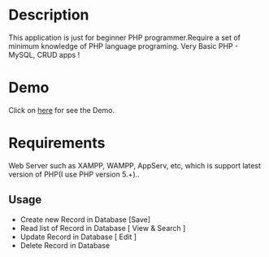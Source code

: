 Description
=====
This application is just for beginner PHP programmer.Require a set of minimum knowledge of PHP language programing. Very Basic PHP - MySQL, CRUD apps !

Demo
=====
Click on [here](https://www.datazource.url.ph/PHP-MySQL/index.php) for see the Demo.

Requirements
=====
Web Server such as XAMPP, WAMPP, AppServ, etc, which is support latest version of PHP(I use PHP version 5.+)..

Usage
-----
* Create new Record in Database [Save]
* Read list of Record in Database [ View & Search ]
* Update Record in Database [ Edit ]
* Delete Record in Database

